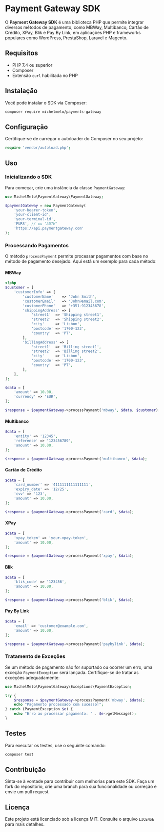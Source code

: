 # Payment Gateway SDK

O **Payment Gateway SDK** é uma biblioteca PHP que permite integrar diversos métodos de pagamento, como MBWay, Multibanco, Cartão de Crédito, XPay, Blik e Pay By Link, em aplicações PHP e frameworks populares como WordPress, PrestaShop, Laravel e Magento.

## Requisitos

- PHP 7.4 ou superior
- Composer
- Extensão `curl` habilitada no PHP

## Instalação

Você pode instalar o SDK via Composer:

```bash
composer require michelmelo/payments-gateway
```

## Configuração

Certifique-se de carregar o autoloader do Composer no seu projeto:

```php
require 'vendor/autoload.php';
```

## Uso

### Inicializando o SDK

Para começar, crie uma instância da classe `PaymentGateway`:

```php
use MichelMelo\PaymentGateway\PaymentGateway;

$paymentGateway = new PaymentGateway(
    'your-bearer-token',
    'your-client-id',
    'your-terminal-id',
    'PURS', // ou 'AUTH'
    'https://api.paymentgateway.com'
);

```

### Processando Pagamentos

O método `processPayment` permite processar pagamentos com base no método de pagamento desejado. Aqui está um exemplo para cada método:

#### MBWay

```php
<?php
$customer = [
    'customerInfo' => [
        'customerName'    => 'John Smith',
        'customerEmail'   => 'John@email.com',
        'customerPhone'   => '+351-912345678',
        'shippingAddress' => [
            'street1'  => 'Shipping street1',
            'street2'  => 'Shipping street2',
            'city'     => 'Lisbon',
            'postcode' => '1700-123',
            'country'  => 'PT',
        ],
        'billingAddress' => [
            'street1'  => 'Billing street1',
            'street2'  => 'Billing street2',
            'city'     => 'Lisbon',
            'postcode' => '1700-123',
            'country'  => 'PT',
        ],
    ],
];

$data = [
    'amount' => 10.00,
    'currency' => 'EUR',
];

$response = $paymentGateway->processPayment('mbway', $data, $customer);
```

#### Multibanco

```php
$data = [
    'entity' => '12345',
    'reference' => '123456789',
    'amount' => 10.00,
];

$response = $paymentGateway->processPayment('multibanco', $data);
```

#### Cartão de Crédito

```php
$data = [
    'card_number' => '4111111111111111',
    'expiry_date' => '12/25',
    'cvv' => '123',
    'amount' => 10.00,
];

$response = $paymentGateway->processPayment('card', $data);
```

#### XPay

```php
$data = [
    'xpay_token' => 'your-xpay-token',
    'amount' => 10.00,
];

$response = $paymentGateway->processPayment('xpay', $data);
```

#### Blik

```php
$data = [
    'blik_code' => '123456',
    'amount' => 10.00,
];

$response = $paymentGateway->processPayment('blik', $data);
```

#### Pay By Link

```php
$data = [
    'email' => 'customer@example.com',
    'amount' => 10.00,
];

$response = $paymentGateway->processPayment('paybylink', $data);
```

### Tratamento de Exceções

Se um método de pagamento não for suportado ou ocorrer um erro, uma exceção `PaymentException` será lançada. Certifique-se de tratar as exceções adequadamente:

```php
use MichelMelo\PaymentGateway\Exceptions\PaymentException;

try {
    $response = $paymentGateway->processPayment('mbway', $data);
    echo "Pagamento processado com sucesso!";
} catch (PaymentException $e) {
    echo "Erro ao processar pagamento: " . $e->getMessage();
}
```

## Testes

Para executar os testes, use o seguinte comando:

```bash
composer test
```

## Contribuição

Sinta-se à vontade para contribuir com melhorias para este SDK. Faça um fork do repositório, crie uma branch para sua funcionalidade ou correção e envie um pull request.

## Licença

Este projeto está licenciado sob a licença MIT. Consulte o arquivo `LICENSE` para mais detalhes.
